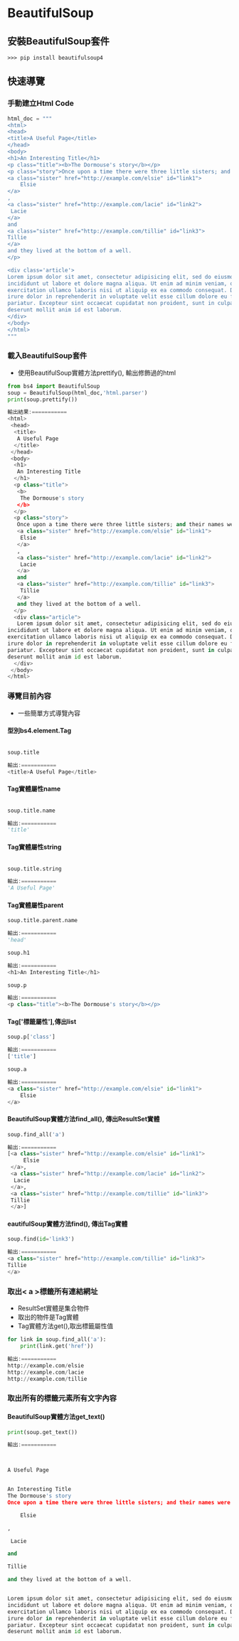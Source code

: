 # BeautifulSoup
## 安裝BeautifulSoup套件

```
>>> pip install beautifulsoup4
```

## 快速導覽
### 手動建立Html Code

```python
html_doc = """
<html>
<head>
<title>A Useful Page</title>
</head>
<body>
<h1>An Interesting Title</h1>
<p class="title"><b>The Dormouse's story</b></p>
<p class="story">Once upon a time there were three little sisters; and their names were
<a class="sister" href="http://example.com/elsie" id="link1">
    Elsie
</a>
,
<a class="sister" href="http://example.com/lacie" id="link2">
 Lacie
</a>
and
<a class="sister" href="http://example.com/tillie" id="link3">
Tillie
</a>
and they lived at the bottom of a well.
</p>

<div class='article'>
Lorem ipsum dolor sit amet, consectetur adipisicing elit, sed do eiusmod tempor 
incididunt ut labore et dolore magna aliqua. Ut enim ad minim veniam, quis nostrud 
exercitation ullamco laboris nisi ut aliquip ex ea commodo consequat. Duis aute 
irure dolor in reprehenderit in voluptate velit esse cillum dolore eu fugiat nulla 
pariatur. Excepteur sint occaecat cupidatat non proident, sunt in culpa qui officia 
deserunt mollit anim id est laborum.
</div>
</body>
</html>
"""
```

### 載入BeautifulSoup套件

- 使用BeautifulSoup實體方法prettify(), 輸出修飾過的html

```python
from bs4 import BeautifulSoup
soup = BeautifulSoup(html_doc,'html.parser')
print(soup.prettify())

輸出結果:===========
<html>
 <head>
  <title>
   A Useful Page
  </title>
 </head>
 <body>
  <h1>
   An Interesting Title
  </h1>
  <p class="title">
   <b>
    The Dormouse's story
   </b>
  </p>
  <p class="story">
   Once upon a time there were three little sisters; and their names were
   <a class="sister" href="http://example.com/elsie" id="link1">
    Elsie
   </a>
   ,
   <a class="sister" href="http://example.com/lacie" id="link2">
    Lacie
   </a>
   and
   <a class="sister" href="http://example.com/tillie" id="link3">
    Tillie
   </a>
   and they lived at the bottom of a well.
  </p>
  <div class="article">
   Lorem ipsum dolor sit amet, consectetur adipisicing elit, sed do eiusmod tempor 
incididunt ut labore et dolore magna aliqua. Ut enim ad minim veniam, quis nostrud 
exercitation ullamco laboris nisi ut aliquip ex ea commodo consequat. Duis aute 
irure dolor in reprehenderit in voluptate velit esse cillum dolore eu fugiat nulla 
pariatur. Excepteur sint occaecat cupidatat non proident, sunt in culpa qui officia 
deserunt mollit anim id est laborum.
  </div>
 </body>
</html>
```

### 導覽目前內容

- 一些簡單方式導覽內容

#### 型別bs4.element.Tag

```python

soup.title

輸出:===========
<title>A Useful Page</title>
```

#### Tag實體屬性name

```python

soup.title.name

輸出:===========
'title'
```

#### Tag實體屬性string

```python

soup.title.string

輸出:===========
'A Useful Page'
```

#### Tag實體屬性parent

```python
soup.title.parent.name

輸出:===========
'head'
```

```python
soup.h1

輸出:===========
<h1>An Interesting Title</h1>
```

```python
soup.p

輸出:===========
<p class="title"><b>The Dormouse's story</b></p>
```

#### Tag['標籤屬性'],傳出list

```python
soup.p['class']

輸出:===========
['title']
```

```python
soup.a

輸出:===========
<a class="sister" href="http://example.com/elsie" id="link1">
    Elsie
</a>
```

#### BeautifulSoup實體方法find_all(), 傳出ResultSet實體

```python
soup.find_all('a')

輸出:===========
[<a class="sister" href="http://example.com/elsie" id="link1">
     Elsie
 </a>,
 <a class="sister" href="http://example.com/lacie" id="link2">
  Lacie
 </a>,
 <a class="sister" href="http://example.com/tillie" id="link3">
 Tillie
 </a>]
```

#### eautifulSoup實體方法find(), 傳出Tag實體

```python
soup.find(id='link3')

輸出:===========
<a class="sister" href="http://example.com/tillie" id="link3">
Tillie
</a>
```

### 取出< a >標籤所有連結網址

- ResultSet實體是集合物件
- 取出的物件是Tag實體
- Tag實體方法get(),取出標籤屬性值

```python
for link in soup.find_all('a'):
    print(link.get('href'))

輸出:===========
http://example.com/elsie
http://example.com/lacie
http://example.com/tillie
```

### 取出所有的標籤元素所有文字內容

#### BeautifulSoup實體方法get_text()

```python
print(soup.get_text())

輸出:===========



A Useful Page


An Interesting Title
The Dormouse's story
Once upon a time there were three little sisters; and their names were

    Elsie

,

 Lacie

and

Tillie

and they lived at the bottom of a well.


Lorem ipsum dolor sit amet, consectetur adipisicing elit, sed do eiusmod tempor 
incididunt ut labore et dolore magna aliqua. Ut enim ad minim veniam, quis nostrud 
exercitation ullamco laboris nisi ut aliquip ex ea commodo consequat. Duis aute 
irure dolor in reprehenderit in voluptate velit esse cillum dolore eu fugiat nulla 
pariatur. Excepteur sint occaecat cupidatat non proident, sunt in culpa qui officia 
deserunt mollit anim id est laborum.

```












